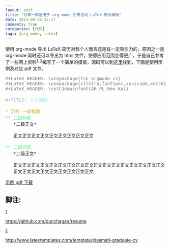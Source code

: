 ```yaml
---
layout: post
title: "分享一款适用于 org-mode 的简洁风 LaTeX 简历模板"
date: 2013-09-26 13:17
comments: true
categories: [代码]
tags: [org_mode, latex]
---
```


<p>
使用 org-mode 导出 LaTeX 简历对我个人而言还是有一定吸引力的，原因之一是
org-mode 同时还可以导出为 html 文件，使得应用范围变得更广。于是自己参考了一些网上资料<sup><a id="fnr.1" name="fnr.1" class="footref" href="#fn.1">1</a></sup><sup>, </sup><sup><a id="fnr.2" name="fnr.2" class="footref" href="#fn.2">2</a></sup>编写了一个简单的模板，源码可以到<a href="https://github.com/fasheng/fsh_orgmode_latex_cv">这里</a>找到，下面是使用示例及对应 pdf 文件。
</p>

<div class="org-src-container">

<pre class="src src-org"><span style="color: #7f7f7f;">#+LaTeX_HEADER: \usepackage{fsh_orgmode_cv}</span>
<span style="color: #7f7f7f;">#+LaTeX_HEADER: \usepackage{xltxtra,fontspec,xunicode,xeCJK}</span>
<span style="color: #7f7f7f;">#+LaTeX_HEADER: \setCJKmainfont{AR PL New Kai}</span>

<span style="color: #b3b3b3;">#+TITLE:</span> <span style="color: #afeeee; font-weight: bold;">&#20010;&#20154;&#31616;&#21382;</span>

<span style="color: #daa520;">* &#31034;&#20363; &#19968;&#32423;&#26631;&#39064;</span>
<span style="color: #4eee94;">** &#20108;&#32423;&#26631;&#39064;</span>
   *&#20108;&#32423;&#27491;&#25991;*

   &#27491;&#25991;&#27491;&#25991;&#27491;&#25991;&#27491;&#25991;&#27491;&#25991;&#27491;&#25991;&#27491;&#25991;&#27491;&#25991;&#27491;&#25991;

<span style="color: #4eee94;">** &#20108;&#32423;&#26631;&#39064;</span>
   *&#20108;&#32423;&#27491;&#25991;*

   &#27491;&#25991;&#27491;&#25991;&#27491;&#25991;&#27491;&#25991;&#27491;&#25991;&#27491;&#25991;&#27491;&#25991;&#27491;&#25991;&#27491;&#25991;&#27491;&#25991;&#27491;&#25991;&#27491;&#25991;&#27491;&#25991;&#27491;&#25991;&#27491;&#25991;&#27491;&#25991;&#27491;&#25991;
   &#27491;&#25991;&#27491;&#25991;&#27491;&#25991;&#27491;&#25991;&#27491;&#25991;&#27491;&#25991;&#27491;&#25991;&#27491;&#25991;&#27491;&#25991;
</pre>
</div>

<p>
<a href="../downloads/20130926_demo_resume_cn.pdf">示例 pdf 下载</a>
</p>
<div id="footnotes">
<h2 class="footnotes">&#33050;&#27880;: </h2>
<div id="text-footnotes">

<div class="footdef"><sup><a id="fn.1" name="fn.1" class="footnum" href="#fnr.1">1</a></sup> <p class="footpara">
<a href="https://github.com/punchagan/resume">https://github.com/punchagan/resume</a>
</p></div>

<div class="footdef"><sup><a id="fn.2" name="fn.2" class="footnum" href="#fnr.2">2</a></sup> <p class="footpara">
<a href="http://www.latextemplates.com/template/plasmati-graduate-cv">http://www.latextemplates.com/template/plasmati-graduate-cv</a>
</p></div>


</div>
</div>
